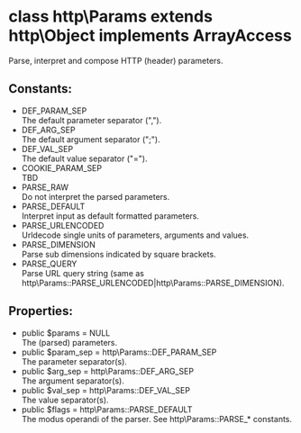 # class http\Params extends http\Object implements ArrayAccess

Parse, interpret and compose HTTP (header) parameters.

## Constants:

* DEF_PARAM_SEP  
  The default parameter separator (",").
* DEF_ARG_SEP  
  The default argument separator (";").
* DEF_VAL_SEP  
  The default value separator ("=").
* COOKIE_PARAM_SEP  
  TBD
* PARSE_RAW  
  Do not interpret the parsed parameters.
* PARSE_DEFAULT  
  Interpret input as default formatted parameters.
* PARSE_URLENCODED  
  Urldecode single units of parameters, arguments and values.
* PARSE_DIMENSION  
  Parse sub dimensions indicated by square brackets.
* PARSE_QUERY  
  Parse URL query string (same as http\Params::PARSE_URLENCODED|http\Params::PARSE_DIMENSION).

## Properties:

* public $params = NULL  
  The (parsed) parameters.
* public $param_sep = http\Params::DEF_PARAM_SEP  
  The parameter separator(s).
* public $arg_sep = http\Params::DEF_ARG_SEP  
  The argument separator(s).
* public $val_sep = http\Params::DEF_VAL_SEP  
  The value separator(s).
* public $flags = http\Params::PARSE_DEFAULT  
  The modus operandi of the parser. See http\Params::PARSE_* constants.
